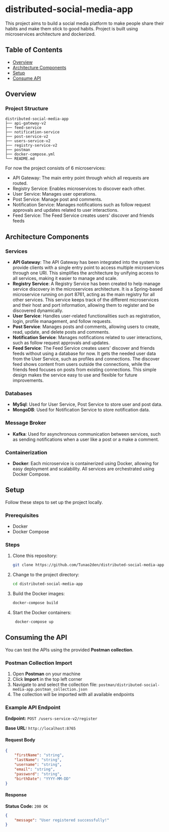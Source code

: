 # distributed-social-media-app

This project aims to build a social media platform to make people share their habits and make them stick to good habits.
Project is built using microservices architecture and dockerized.

## Table of Contents

- [Overview](#overview)
- [Architecture Components](#architecture-components)
- [Setup](#setup)
- [Consume API](#consuming-the-api)

## Overview

### Project Structure
``` 
distributed-social-media-app
├── api-gateway-v2
├── feed-service
├── notification-service
├── post-service-v2
├── users-service-v2
├── registry-service-v2
├── postman
├── docker-compose.yml
└── README.md
```


For now the project consists of 6 microservices:
- API Gateway: The main entry point through which all requests are routed.
- Registry Service: Enables microservices to discover each other.
- User Service: Manages user operations.
- Post Service: Manage post and comments.
- Notification Service: Manages notifications such as follow request approvals and updates related to user interactions.
- Feed Service: The Feed Service creates users' discover and friends feeds

## Architecture Components

### Services
- **API Gateway**: The API Gateway has been integrated into the system to provide clients with a single entry point to access multiple microservices through one URI. This simplifies the architecture by unifying access to all services, making it easier to manage and scale.
- **Registry Service**: A Registry Service has been created to help manage service discovery in the microservices architecture. It is a Spring-based microservice running on port 8761, acting as the main registry for all other services. This service keeps track of the different microservices and their host and port information, allowing them to register and be discovered dynamically.
- **User Service**: Handles user-related functionalities such as registration, login, profile management, and follow requests.
- **Post Service**: Manages posts and comments, allowing users to create, read, update, and delete posts and comments.
- **Notification Service**: Manages notifications related to user interactions, such as follow request approvals and updates.
- **Feed Service**: The Feed Service creates users' discover and friends feeds without using a database for now. It gets the needed user data from the User Service, such as profiles and connections. The discover feed shows content from users outside the connections, while the friends feed focuses on posts from existing connections. This simple design makes the service easy to use and flexible for future improvements.

### Databases
- **MySql**: Used for User Service, Post Service to store user and post data.
- **MongoDB**: Used for Notification Service to store notification data.

### Message Broker
- **Kafka**: Used for asynchronous communication between services, such as sending notifications when a user like a post or a make a comment.

### Containerization
- **Docker**: Each microservice is containerized using Docker, allowing for easy deployment and scalability. All services are orchestrated using Docker Compose.

## Setup

Follow these steps to set up the project locally.

### Prerequisites

- Docker
- Docker Compose

### Steps

1. Clone this repository:
   ```sh
   git clone https://github.com/Tunao2den/distributed-social-media-app.git

2. Change to the project directory:
   ```sh
   cd distributed-social-media-app

3. Build the Docker images:
   ```sh
   docker-compose build

4. Start the Docker containers:
   ```sh
    docker-compose up

## Consuming the API

You can test the APIs using the provided **Postman collection**.

### Postman Collection Import
1. Open **Postman** on your machine
2. Click **Import** in the top left corner
3. Navigate to and select the collection file: `postman/distributed-social-media-app.postman_collection.json`
4. The collection will be imported with all available endpoints


### Example API Endpoint

**Endpoint:** `POST /users-service-v2/register`

**Base URL:** `http://localhost:8765`

#### Request Body

```json
{
    "firstName": "string",
    "lastName": "string", 
    "username": "string",
    "email": "string",
    "password": "string",
    "birthDate": "YYYY-MM-DD"
}
```

#### Response

**Status Code:** `200 OK`

```json
{
    "message": "User registered successfully!"
}
```